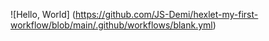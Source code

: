 ![Hello, World]
(https://github.com/JS-Demi/hexlet-my-first-workflow/blob/main/.github/workflows/blank.yml)
